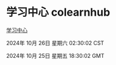 # 学习中心 colearnhub
[学习中心](http://219.139.199.238:56308/colearnhub/)

2024年 10月 26日 星期六 02:30:02 CST

2024年 10月 25日 星期五 18:30:02 GMT
